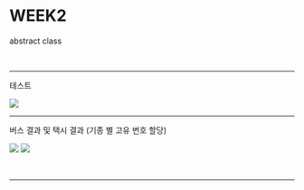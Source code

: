 # WEEK2
abstract class

</br>

----
테스트

<img src = "https://user-images.githubusercontent.com/48724199/180113426-2d44d9cf-a67b-41c1-8c2a-fea8ce440a2b.png">

</br>

----

버스 결과 및 택시 결과 (기종 별 고유 번호 할당)

<p>
<img src = "https://user-images.githubusercontent.com/48724199/180113578-faa07e43-0115-4830-a19c-6f1f1e027daf.png">
<img src = "https://user-images.githubusercontent.com/48724199/180113638-844a6edf-c15c-4d7d-8ea3-5558fa49e1e2.png">
</p>

</br>

----
